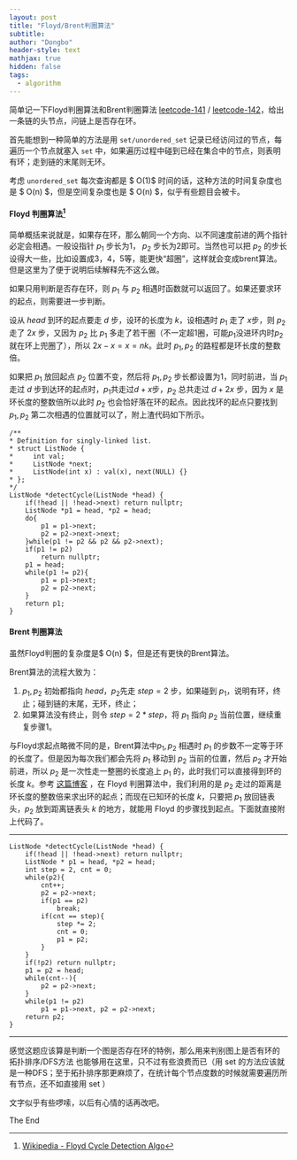 ```yaml
---
layout: post
title: "Floyd/Brent判圈算法"
subtitle: 
author: "Dongbo"
header-style: text
mathjax: true
hidden: false
tags:
  - algorithm
---
```


简单记一下Floyd判圈算法和Brent判圈算法 [leetcode-141][1] / [leetcode-142][2]，给出一条链的头节点，问链上是否存在环。

首先能想到一种简单的方法是用 `set/unordered_set` 记录已经访问过的节点，每遍历一个节点就塞入 `set` 中，如果遍历过程中碰到已经在集合中的节点，则表明有环；走到链的末尾则无环。

考虑 `unordered_set` 每次查询都是 $ O(1)$ 时间的话，这种方法的时间复杂度也是 $ O(n) $，但是空间复杂度也是 $ O(n) $，似乎有些题目会被卡。

#### Floyd 判圈算法[^1]

简单概括来说就是，如果存在环，那么朝同一个方向、以不同速度前进的两个指针必定会相遇。一般设指针  $p_1$ 步长为1，  $p_2$ 步长为2即可。当然也可以把  $p_2$ 的步长设得大一些，比如设置成3，4，5等，能更快“超圈”，这样就会变成brent算法。但是这里为了便于说明后续解释先不这么做。

如果只用判断是否存在环，则  $p_1$ 与  $p_2$ 相遇时函数就可以返回了。如果还要求环的起点，则需要进一步判断。

设从 $head$ 到环的起点要走 $d$ 步，设环的长度为 $k$，设相遇时  $p_1$ 走了 $x$步，则  $p_2$ 走了 $2x$ 步，又因为 $p_2$ 比 $p_1$ 多走了若干圈（不一定超1圈，可能$p_1$没进环内时$p_2$就在环上兜圈了），所以 $2x - x = x = nk$。此时 $p_1,p_2$ 的路程都是环长度的整数倍。

如果把 $p_1$ 放回起点 $p_2$ 位置不变，然后将 $p_1, p_2$ 步长都设置为1，同时前进，当 $p_1$ 走过 $d$ 步到达环的起点时，$p_1$共走过$d+x$步，$p_2$ 总共走过 $d + 2x$ 步，因为 $x$ 是环长度的整数倍所以此时 $p_2$ 也会恰好落在环的起点。因此找环的起点只要找到 $p_1, p_2$ 第二次相遇的位置就可以了，附上渣代码如下所示。

    /**
    * Definition for singly-linked list.
    * struct ListNode {
    *     int val;
    *     ListNode *next;
    *     ListNode(int x) : val(x), next(NULL) {}
    * };
    */
    ListNode *detectCycle(ListNode *head) {
        if(!head || !head->next) return nullptr;
        ListNode *p1 = head, *p2 = head;
        do{
            p1 = p1->next;
            p2 = p2->next->next;
        }while(p1 != p2 && p2 && p2->next);
        if(p1 != p2) 
            return nullptr;
        p1 = head;
        while(p1 != p2){
            p1 = p1->next;
            p2 = p2->next;
        }
        return p1;
    }


#### Brent 判圈算法

虽然Floyd判圈的复杂度是$ O(n) $，但是还有更快的Brent算法。

Brent算法的流程大致为：

1. $p_1, p_2$ 初始都指向 $head$，$p_2$先走 $step = 2$ 步，如果碰到 $p_1$，说明有环，终止；碰到链的末尾，无环，终止；
2. 如果算法没有终止，则令 $step = 2 * step$，将 $p_1$ 指向 $p_2$ 当前位置，继续重复步骤1。

与Floyd求起点略微不同的是，Brent算法中$p_1, p_2$ 相遇时 $p_1$ 的步数不一定等于环的长度了。但是因为每次我们都会先将 $p_1$ 移动到 $p_2$ 当前的位置，然后 $p_2$ 才开始前进，所以 $p_2$ 是一次性走一整圈的长度追上 $p_1$ 的，此时我们可以直接得到环的长度 $k$。参考 [这篇博客](https://blog.csdn.net/dpppBR/article/details/75477514)
，在 Floyd 判圈算法中，我们利用的是 $p_2$ 走过的距离是环长度的整数倍来求出环的起点；而现在已知环的长度 $k$，只要把 $p_1$ 放回链表头，$p_2$ 放到距离链表头 $k$ 的地方，就能用 Floyd 的步骤找到起点。下面就直接附上代码了。


------------



    ListNode *detectCycle(ListNode *head) {
        if(!head || !head->next) return nullptr;
        ListNode * p1 = head, *p2 = head;
        int step = 2, cnt = 0;
        while(p2){
            cnt++;
            p2 = p2->next;
            if(p1 == p2)
                break;
            if(cnt == step){
                step *= 2;
                cnt = 0; 
                p1 = p2;
            }
        }
        if(!p2) return nullptr;
        p1 = p2 = head;
        while(cnt--){
            p2 = p2->next;
        }
        while(p1 != p2)
            p1 = p1->next, p2 = p2->next;        
        return p2;
    }


-------------------------------------

感觉这题应该算是判断一个图是否存在环的特例，那么用来判别图上是否有环的 拓扑排序/DFS方法 也能够用在这里，只不过有些浪费而已（用 set 的方法应该就是一种DFS；至于拓扑排序那更麻烦了，在统计每个节点度数的时候就需要遍历所有节点，还不如直接用 set ）

文字似乎有些啰嗦，以后有心情的话再改吧。

The End

[1]: https://leetcode.com/problems/linked-list-cycle/
[2]: https://leetcode.com/problems/linked-list-cycle-ii/

[^1]: [Wikipedia - Floyd Cycle Detection Algo](https://zh.wikipedia.org/wiki/Floyd%E5%88%A4%E5%9C%88%E7%AE%97%E6%B3%95)


